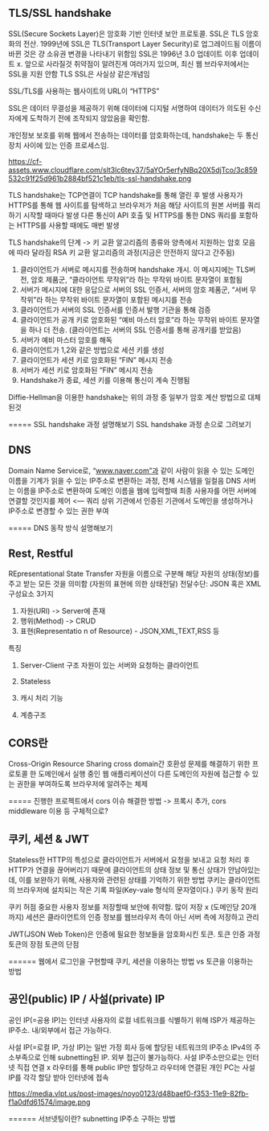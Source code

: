 ## TLS/SSL handshake

SSL(Secure Sockets Layer)은 암호화 기반 인터넷 보안 프로토콜.
SSL은 TLS 암호화의 전산. 1999년에 SSL은 TLS(Transport Layer Security)로 업그레이드됨
이름이 바뀐 것은 걍 소유권 변경을 나타내기 위함임
SSL은 1996년 3.0 업데이트 이후 업데이트 x. 앞으로 사라질것
취약점이 알려진게 여러가지 있으며, 최신 웹 브라우저에서는 SSL을 지원 안함
TLS SSL은 사실상 같은개념임

SSL/TLS를 사용하는 웹사이트의 URL이 “HTTPS”

SSL은 데이터 무결성을 제공하기 위해 데이터에 디지털 서명하여
데이터가 의도된 수신자에게 도착하기 전에 조작되지 않았음을 확인함.

개인정보 보호를 위해 웹에서 전송하는 데이터를 암호화하는데,
handshake는 두 통신 장치 사이에 있는 인증 프로세스임.

https://cf-assets.www.cloudflare.com/slt3lc6tev37/5aYOr5erfyNBq20X5djTco/3c859532c91f25d961b2884bf521c1eb/tls-ssl-handshake.png

TLS handshake는 TCP연결이 TCP handshake를 통해 열린 후 발생
사용자가 HTTPS를 통해 웹 사이트를 탐색하고 브라우저가 처음 해당 사이트의 원본 서버를 쿼리하기 시작할 때마다 발생
다른 통신이 API 호출 및 HTTPS를 통한 DNS 쿼리를 포함하는 HTTPS를 사용할 때에도 매번 발생

TLS handshake의 단계 -> 키 교환 알고리즘의 종류와 양측에서 지원하는 암호 모음에 따라 달라짐
RSA 키 교환 알고리즘의 과정(지금은 안전하지 않다고 간주됨)
1. 클라이언트가 서버로 메시지를 전송하며 handshake 개시. 이 메시지에는 TLS버전, 암호 제품군, “클라이언트 무작위”라 하는 무작위 바이트 문자열이 포함됨
2. 서버가 메시지에 대한 응답으로 서버의 SSL 인증서, 서버의 암호 제품군, “서버 무작위”라 하는 무작위 바이트 문자열이 포함된 메시지를 전송
3. 클라이언트가 서버의 SSL 인증서를 인증서 발행 기관을 통해 검증
4. 클라이언트가 공개 키로 암호화된 “예비 마스터 암호”라 하는 무작위 바이트 문자열을 하나 더 전송. (클라이언트는 서버의 SSL 인증서를 통해 공개키를 받았음)
5. 서버가 예비 마스터 암호를 해독
6. 클라이언트가 1,2와 같은 방법으로 세션 키를 생성
7. 클라이언트가 세션 키로 암호화된 “FIN” 메시지 전송
8. 서버가 세션 키로 암호화된 “FIN” 메시지 전송
9. Handshake가 종료, 세션 키를 이용해 통신이 계속 진행됨

Diffie-Hellman을 이용한 handshake는 위의 과정 중 일부가 암호 계산 방법으로 대체된것

=====
SSL handshake 과정 설명해보기
SSL handshake 과정 손으로 그려보기

## DNS
Domain Name Service로, “www.naver.com”과 같이 사람이 읽을 수 있는 도메인 이름을 기계가 읽을 수 있는 IP주소로 변환하는 과정, 전체 시스템을 일컬음
DNS 서버는 이름을 IP주소로 변환하여 도메인 이름을 웹에 입력할때 최종 사용자를 어떤 서버에 연결할 것인지를 제어 <— 쿼리
상위 기관에서 인증된 기관에서 도메인을 생성하거나 IP주소로 변경할 수 있는 권한 부여


=====
DNS 동작 방식 설명해보기


## Rest, Restful
REpresentational State Transfer
자원을 이름으로 구분해 해당 자원의 상태(정보)를 주고 받는 모든 것을 의미함
(자원의 표현에 의한 상태전달)
전달수단: JSON 혹은 XML
구성요소 3가지
1. 자원(URI) -> Server에 존재
2. 행위(Method) -> CRUD
3. 표현(Representatio n of Resource) - JSON,XML,TEXT,RSS 등

특징
1. Server-Client 구조
자원이 있는 서버와 요청하는 클라이언트
2. Stateless

3. 캐시 처리 기능

4. 계층구조




## CORS란
Cross-Origin Resource Sharing
cross domain간 호환성 문제를 해결하기 위한 프로토콜
한 도메인에서 실행 중인 웹 애플리케이션이 다른 도메인의 자원에 접근할 수 있는 권한을 부여하도록 브라우저에 알려주는 체제


=====
진행한 프로젝트에서 cors 이슈 해결한 방법 -> 프록시 추가, cors middleware 이용 등 구체적으로?


## 쿠키, 세션 & JWT

Stateless한 HTTP의 특성으로 클라이언트가 서버에서 요청을 보내고 요청 처리 후 HTTP가 연결을 끊어버리기 때문에 클라이언트의 상태 정보 및 통신 상태가 안남아있는데, 이를 보완하기 위해, 사용자와 관련된 상태를 기억하기 위한 방법
쿠키는 클라이언트의 브라우저에 설치되는 작은 기록 파일(Key-vale 형식의 문자열이다.)
쿠키 동작 원리

쿠키 허점
중요한 사용자 정보를 저장할때 보안에 취약함. 많이 저장 x (도메인당 20개까지)
세션은 클라이언트의 인증 정보를 웹브라우저 측이 아닌 서버 측에 저장하고 관리

JWT(JSON Web Token)은 인증에 필요한 정보들을 암호화시킨 토큰.
토큰 인증 과정
토큰의 장점
토큰의 단점

======
웹에서 로그인을 구현할때 쿠키, 세션을 이용하는 방법 vs 토큰을 이용하는 방법

## 공인(public) IP / 사설(private) IP
공인 IP(=공용 IP)는 인터넷 사용자의 로컬 네트워크를 식별하기 위해 ISP가 제공하는 IP주소. 내/외부에서 접근 가능하다.

사설 IP(=로컬 IP, 가상 IP)는 일반 가정 회사 등에 할당된 네트워크의 IP주소
IPv4의 주소부족으로 인해 subnetting된 IP. 외부 접근이 불가능하다.
사설 IP주소만으로는 인터넷 직접 연결 x
라우터를 통해 public IP만 할당하고 라우터에 연결된 개인 PC는 사설 IP를 각각 할당 받아 인터넷에 접속

https://media.vlpt.us/post-images/noyo0123/d48baef0-f353-11e9-82fb-f1a0dfd61574/image.png

======
서브넷팅이란?
subnetting IP주소 구하는 방법
